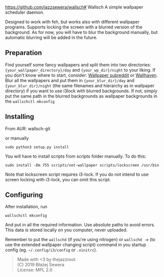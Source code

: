 https://github.com/jazzsewera/wallsch# Wallsch
A simple wallpaper scheduler daemon.

Designed to work with feh, but works also with different wallpaper programs.
Supports locking the screen with a blurred version of the background.
As for now, you will have to blur the background manually, but automatic blurring will be added in the future.

## Preparation
Find yourself some fancy wallpapers and split them into two directories:
`{your_wallpaper_directory}/day` and `{your_wp_dir}/night` to your liking.
If you don't know where to start, consider: [Wallpaper subreddit](https://reddit.com/r/wallpaper) or [Wallhaven](https://wallhaven.cc).
Blur all the wallpapers and put them in `{your_blur_dir}/day` and `{your_blur_dir}/night` (the same filenames and hierarchy as in wallpaper directory) if you want to use i3lock with blurred backgrounds. If not, simply put the same path in the blurred backgrounds as wallpaper backgrounds in the `wallschctl mkconfig`

## Installing
From AUR: wallsch-git

or manually

```
sudo python3 setup.py install
```

You will have to install scripts from scripts folder manually. To do this:
```
sudo install -Dm 755 scripts/set-wallpaper scripts/lockscreen /usr/bin
```
Note that lockscreen script requires i3-lock. If you do not intend to use screen locking with i3-lock, you can omit this script.

## Configuring
After installation, run
```
wallschctl mkconfig
```
And put in all the required information. Use absolute paths to avoid errors.
This data is stored locally on you computer, never uploaded.

Remember to put the `wallschd` (if you're using nitrogen) or `wallschd -e` (to use the extended wallpaper changing script) command in you startup config (eg. `~/.config/i3/config` or `.xinitrc`).

> Made with <3 by thejazzroot  
> (C) 2019 Błażej Sewera  
> License: MPL 2.0
